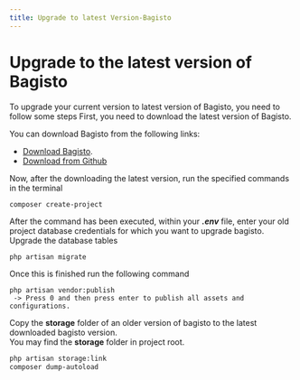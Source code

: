 ```yaml
---
title: Upgrade to latest Version-Bagisto
---
```


# Upgrade to the latest version of Bagisto

To upgrade your current version to latest version of Bagisto, you need to follow some steps
First, you need to download the latest version of Bagisto.  

You can download Bagisto from the following links:
- [Download Bagisto](https://bagisto.com/en/download/).
- [Download from Github](https://github.com/bagisto/bagisto)

Now, after the downloading the latest version, run the specified commands in the terminal
```sh
composer create-project
```

After the command has been executed, within your **_.env_** file, enter your old project database credentials for which you want to upgrade bagisto.
Upgrade the database tables
```
php artisan migrate
```

Once this is finished run the following command
```
php artisan vendor:publish
 -> Press 0 and then press enter to publish all assets and configurations.
```

Copy the **storage** folder of an older version of bagisto to the latest downloaded bagisto version.  
You may find the **storage** folder in project root.
```sh
php artisan storage:link
composer dump-autoload
```
